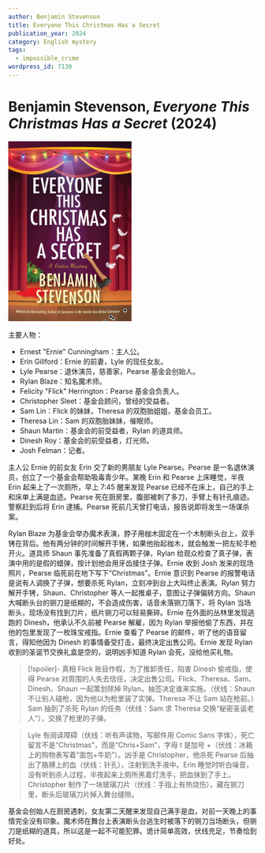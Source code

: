 ```yaml
---
author: Benjamin Stevenson
title: Everyone This Christmas Has a Secret
publication_year: 2024
category: English mystery
tags:
  - impossible_crime
wordpress_id: 7130
---
```


# Benjamin Stevenson, <i>Everyone This Christmas Has a Secret</i> (2024)

<img src=images/2024_cover.jpg width=250/>

主要人物：
* Ernest "Ernie" Cunningham：主人公。
* Erin Gillford：Ernie 的前妻，Lyle 的现任女友。
* Lyle Pearse：退休演员，慈善家，Pearse 基金会创始人。
* Rylan Blaze：知名魔术师。
* Felicity "Flick" Herrington：Pearse 基金会负责人。
* Christopher Sleet：基金会顾问，曾经的受益者。
* Sam Lin：Flick 的妹妹，Theresa 的双胞胎姐姐，基金会员工。
* Theresa Lin：Sam 的双胞胎妹妹，催眠师。
* Shaun Martin：基金会的前受益者，Rylan 的道具师。
* Dinesh Roy：基金会的前受益者，灯光师。
* Josh Felman：记者。

主人公 Ernie 的前女友 Erin 交了新的男朋友 Lyle Pearse。Pearse 是一名退休演员，创立了一个基金会帮助吸毒青少年。某晚 Erin 和 Pearse 上床睡觉，半夜 Erin 起来上了一次厕所，早上 7:45 醒来发现 Pearse 已经不在床上，自己的手上和床单上满是血迹。Pearse 死在厨房里，腹部被刺了多刀，手臂上有针孔痕迹。警察赶到后将 Erin 逮捕。Pearse 死前几天曾打电话，报告说即将发生一场谋杀案。

Rylan Blaze 为基金会举办魔术表演，脖子用枷木固定在一个木制断头台上，双手铐在背后。他有两分钟的时间解开手铐，如果他抬起枷木，就会触发一把左轮手枪开火。道具师 Shaun 事先准备了真假两颗子弹，Rylan 给观众检查了真子弹，表演中用的是假的蜡弹，按计划他会用牙齿接住子弹。Ernie 收到 Josh 发来的现场照片，Pearse 临死前在地下写下“Christmas”。Ernie 意识到 Pearse 的报警电话是说有人调换了子弹，想要杀死 Rylan，立刻冲到台上大叫终止表演。Rylan 努力解开手铐，Shaun、Christopher 等人一起推桌子，意图让子弹偏转方向。Shaun 大喊断头台的铡刀是纸糊的，不会造成伤害，话音未落铡刀落下，将 Rylan 当场断头，现场没有找到刀片，纸片铡刀可以轻易撕碎。Ernie 在外面的丛林里发现逃跑的 Dinesh，他承认不久前被 Pearse 解雇，因为 Rylan 举报他偷了东西，并在他的包里发现了一枚珠宝戒指。Ernie 查看了 Pearse 的邮件，听了他的语音留言，得知他因为 Dinesh 的事情备受打击，最终决定出售公司。Ernie 发现 Rylan 收到的圣诞节交换礼盒是空的，说明凶手知道 Rylan 会死，没给他买礼物。

> [!spoiler]- 真相
> Flick 账目作假，为了推卸责任，陷害 Dinesh 偷戒指，使得 Pearse 对周围的人失去信任，决定出售公司。Flick、Theresa、Sam、Dinesh、Shaun 一起策划除掉 Rylan，抽签决定谁来实施。（伏线：Shaun 不让别人碰枪，因为他以为枪里装了实弹。Theresa 不让 Sam 站在枪前。）Sam 抽到了杀死 Rylan 的任务（伏线：Sam 求 Theresa 交换“秘密圣诞老人”），交换了枪里的子弹。

> Lyle 有阅读障碍（伏线：听有声读物，写邮件用 Comic Sans 字体），死亡留言不是“Christmas”，而是“Chris+Sam”，字母 t 是加号 +（伏线：冰箱上的购物表写着“面包+牛奶”）。凶手是 Christopher，他杀死 Pearse 后抽出了胳膊上的血（伏线：针孔），注射到洗手液中。Erin 睡觉时听白噪音，没有听到杀人过程，半夜起来上厕所黑着灯洗手，把血抹到了手上。Christopher 制作了一块玻璃刀片（伏线：手指上有热烧伤），藏在铡刀里，断头后玻璃刀片掉入舞台缝隙。

基金会创始人在厨房遇刺，女友第二天醒来发现自己满手是血，对前一天晚上的事情完全没有印象。魔术师在舞台上表演断头台逃生时被落下的铡刀当场断头，但铡刀是纸糊的道具，所以这是一起不可能犯罪。诡计简单高效，伏线充足，节奏恰到好处。